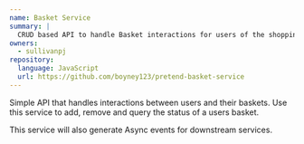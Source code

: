 ```yaml
---
name: Basket Service
summary: |
  CRUD based API to handle Basket interactions for users of the shopping website.
owners:
  - sullivanpj
repository:
  language: JavaScript
  url: https://github.com/boyney123/pretend-basket-service
---
```


Simple API that handles interactions between users and their baskets. Use this service to add, remove and query the status of a users basket.

This service will also generate Async events for downstream services.

<NodeGraph />
